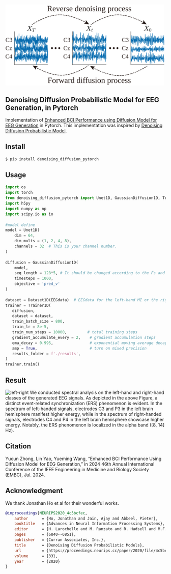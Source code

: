 <img src="./images/method.svg" width="500px"></img>

## Denoising Diffusion Probabilistic Model for EEG Generation, in Pytorch 

Implementation of <a href="https://arxiv.org/">Enhanced BCI Performance using Diffusion Model for EEG Generation</a> in Pytorch. This implementation was inspired by <a href="https://arxiv.org/abs/2006.11239">Denoising Diffusion Probabilistic Model</a>.

## Install

```bash
$ pip install denoising_diffusion_pytorch
```

## Usage
```python
import os
import torch
from denoising_diffusion_pytorch import Unet1D, GaussianDiffusion1D, Trainer1D, Dataset1D
import h5py
import numpy as np
import scipy.io as io

#model define
model = Unet1D(
    dim = 64,
    dim_mults = (1, 2, 4, 8),
    channels = 32  # This is your channel number.
)

diffusion = GaussianDiffusion1D(
    model,
    seq_length = 128*5, # It should be changed according to the Fs and task duration.
    timesteps = 1000,
    objective = 'pred_v'
)

dataset = Dataset1D(EEGdata)  # EEGdata for the left-hand MI or the right-hand MI.
trainer = Trainer1D(
   diffusion,
   dataset = dataset,
   train_batch_size = 800,
   train_lr = 8e-5,
   train_num_steps = 10000,         # total training steps
   gradient_accumulate_every = 2,    # gradient accumulation steps
   ema_decay = 0.995,                # exponential moving average decay
   amp = True,                       # turn on mixed precision
   results_folder = f'./results',
)
trainer.train()
```
## Result
![left-right](https://github.com/Typing784/denoising-diffusion-pytorch/assets/43959746/176011a0-5be9-4183-a16b-b212509cb8ca)
We conducted spectral analysis on the left-hand and right-hand classes of the generated EEG signals. As depicted in the above Figure, a distinct event-related synchronization (ERS) phenomenon is evident. In the spectrum of left-handed signals, electrodes C3 and P3 in the left brain hemisphere manifest higher energy, while in the spectrum of right-handed signals, electrodes C4 and P4 in the left brain hemisphere showcase higher energy. Notably, the ERS phenomenon is localized in the alpha band ([8, 14] Hz).

## Citation
Yucun Zhong, Lin Yao, Yueming Wang, “Enhanced BCI Performance Using Diffusion Model for EEG Generation,” in 2024 46th Annual International Conference of the IEEE Engineering in Medicine and Biology Society (EMBC), Jul. 2024.

## Acknowledgment
We thank Jonathan Ho et al for their wonderful works.
```bibtex
@inproceedings{NEURIPS2020_4c5bcfec,
    author      = {Ho, Jonathan and Jain, Ajay and Abbeel, Pieter},
    booktitle   = {Advances in Neural Information Processing Systems},
    editor      = {H. Larochelle and M. Ranzato and R. Hadsell and M.F. Balcan and H. Lin},
    pages       = {6840--6851},
    publisher   = {Curran Associates, Inc.},
    title       = {Denoising Diffusion Probabilistic Models},
    url         = {https://proceedings.neurips.cc/paper/2020/file/4c5bcfec8584af0d967f1ab10179ca4b-Paper.pdf},
    volume      = {33},
    year        = {2020}
}
```
